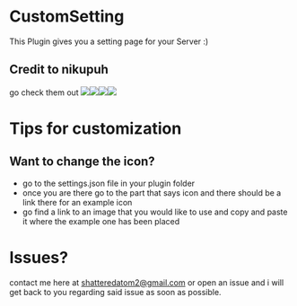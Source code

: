 # CustomSetting
This Plugin gives you a setting page for your Server :)
## Credit to nikupuh
 go check them out
[![](https://poggit.pmmp.io/shield.state/CustomSetting)](https://poggit.pmmp.io/p/CustomSetting)[![](https://img.shields.io/badge/Using-PMMP-brightgreen.svg)](https://poggit.pmmp.io/p/CustomSetting)[![](https://poggit.pmmp.io/shield.dl.total/CustomSetting)](https://poggit.pmmp.io/p/CustomSetting)[![](https://poggit.pmmp.io/shield.api/CustomSetting)](https://poggit.pmmp.io/p/CustomSetting)
# Tips for customization
## Want to change the icon? 
- go to the settings.json file in your plugin folder
 - once you are there go to the part that says icon and there should be a link there for an example icon
  - go find a link to an image that you would like to use and copy and paste it where the example one has been placed
# Issues? 
contact me here at shatteredatom2@gmail.com or open an issue and i will get back to you regarding said issue
as soon as possible.
